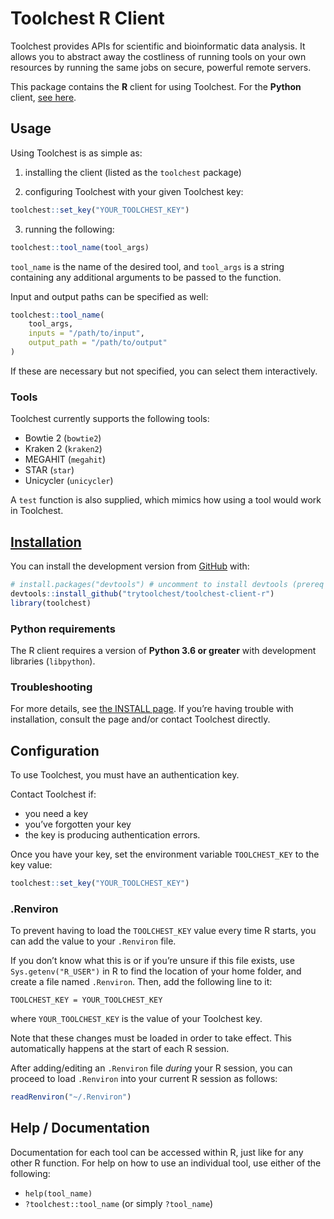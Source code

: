 
<!-- README.md is generated from README.Rmd. Please edit that file -->

# Toolchest R Client

<!-- badges: start -->

<!-- badges: end -->

Toolchest provides APIs for scientific and bioinformatic data analysis.
It allows you to abstract away the costliness of running tools on your
own resources by running the same jobs on secure, powerful remote
servers.

This package contains the **R** client for using Toolchest. For the
**Python** client, [see
here](https://github.com/trytoolchest/toolchest-client-python).

## Usage

Using Toolchest is as simple as:

1.  installing the client (listed as the `toolchest` package)

2.  configuring Toolchest with your given Toolchest key:

``` r
toolchest::set_key("YOUR_TOOLCHEST_KEY")
```

3.  running the following:

``` r
toolchest::tool_name(tool_args)
```

`tool_name` is the name of the desired tool, and `tool_args` is a string
containing any additional arguments to be passed to the function.

Input and output paths can be specified as well:

``` r
toolchest::tool_name(
    tool_args,
    inputs = "/path/to/input",
    output_path = "/path/to/output"
)
```

If these are necessary but not specified, you can select them
interactively.

### Tools

Toolchest currently supports the following tools:

-   Bowtie 2 (`bowtie2`)
-   Kraken 2 (`kraken2`)
-   MEGAHIT (`megahit`) 
-   STAR (`star`)
-   Unicycler (`unicycler`)

A `test` function is also supplied, which mimics how using a tool would
work in Toolchest.

## [Installation](INSTALL.md)

You can install the development version from
[GitHub](https://github.com/trytoolchest/toolchest-client-r) with:

``` r
# install.packages("devtools") # uncomment to install devtools (prereq package)
devtools::install_github("trytoolchest/toolchest-client-r")
library(toolchest)
```

### Python requirements

The R client requires a version of **Python 3.6 or greater** with
development libraries (`libpython`).

### Troubleshooting

For more details, see [the INSTALL page](INSTALL.md). If you’re having
trouble with installation, consult the page and/or contact Toolchest
directly.

## Configuration

To use Toolchest, you must have an authentication key.

Contact Toolchest if:

-   you need a key
-   you’ve forgotten your key
-   the key is producing authentication errors.

Once you have your key, set the environment variable `TOOLCHEST_KEY` to
the key value:

``` r
toolchest::set_key("YOUR_TOOLCHEST_KEY")
```

### .Renviron

To prevent having to load the `TOOLCHEST_KEY` value every time R starts,
you can add the value to your `.Renviron` file.

If you don’t know what this is or if you’re unsure if this file exists,
use `Sys.getenv("R_USER")` in R to find the location of your home
folder, and create a file named `.Renviron`. Then, add the following
line to it:

    TOOLCHEST_KEY = YOUR_TOOLCHEST_KEY

where `YOUR_TOOLCHEST_KEY` is the value of your Toolchest key.

Note that these changes must be loaded in order to take effect. This
automatically happens at the start of each R session.

After adding/editing an `.Renviron` file *during* your R session, you
can proceed to load `.Renviron` into your current R session as follows:

``` r
readRenviron("~/.Renviron")
```

## Help / Documentation

Documentation for each tool can be accessed within R, just like for any
other R function. For help on how to use an individual tool, use either
of the following:

-   `help(tool_name)`
-   `?toolchest::tool_name` (or simply `?tool_name`)
